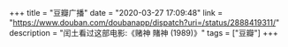 +++
title = "豆瓣广播"
date = "2020-03-27 17:09:48"
link = "https://www.douban.com/doubanapp/dispatch?uri=/status/2888419311/"
description = "闰土看过这部电影:《赌神 賭神‎ (1989)》"
tags = ["豆瓣"]
+++
